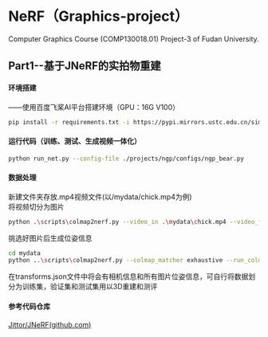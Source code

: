 # NeRF（Graphics-project）
Computer Graphics Course (COMP130018.01) Project-3 of Fudan University.

## Part1--基于JNeRF的实拍物重建
#### 环境搭建

——使用百度飞桨AI平台搭建环境（GPU：16G V100）

```bash
pip install -r requirements.txt -i https://pypi.mirrors.ustc.edu.cn/simple/
```

#### 运行代码（训练、测试、生成视频一体化）

```bash
python run_net.py --config-file ./projects/ngp/configs/ngp_bear.py
```

#### 数据处理

新建文件夹存放.mp4视频文件(以/mydata/chick.mp4为例)  
将视频切分为图片
```bash
python .\scripts\colmap2nerf.py --video_in .\mydata\chick.mp4 --video_fps 2 --run_colmap --aabb_scale 16 --overwrite
```
挑选好图片后生成位姿信息
```bash
cd mydata
python ..\scripts\colmap2nerf.py --colmap_matcher exhaustive --run_colmap --aabb_scale 16 --overwrite
```
在transforms.json文件中将会有相机信息和所有图片位姿信息，可自行将数据划分为训练集，验证集和测试集用以3D重建和测评

#### 参考代码仓库

[Jittor/JNeRF(github.com)](https://github.com/Jittor/JNeRF)


